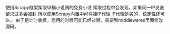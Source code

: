 使用Scrapy框架爬取纵横小说网的免费小说
爬取过程中会发现，如果同一IP发送请求过多会被封
所以使用Scrapy内置中间件挂IP代理
IP代理是买的，稳定性还可以。
由于是计时收费，您用的时候可能已经过期，需要到middlewares里面修改源码。